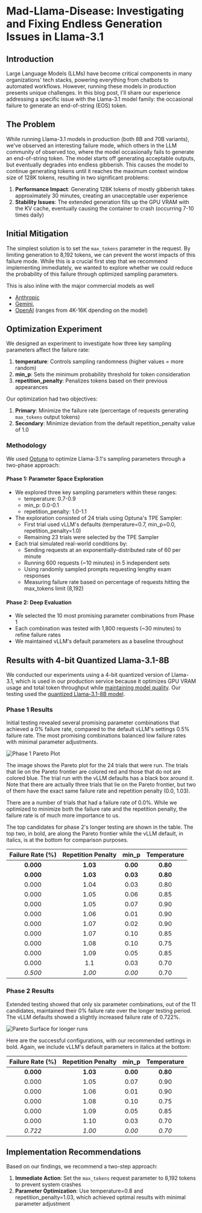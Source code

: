 # Mad-Llama-Disease: Investigating and Fixing Endless Generation Issues in Llama-3.1

## Introduction

Large Language Models (LLMs) have become critical components in many organizations' tech stacks, powering everything from chatbots to automated workflows. However, running these models in production presents unique challenges. In this blog post, I'll share our experience addressing a specific issue with the Llama-3.1 model family: the occasional failure to generate an end-of-string (EOS) token.

## The Problem

While running Llama-3.1 models in production (both 8B and 70B variants), we've observed an interesting failure mode, which others in the LLM community of observed too, where the model occasionally fails to generate an end-of-string token. The model starts off generating acceptable outputs, but eventually degrades into endless gibberish. This causes the model to continue generating tokens until it reaches the maximum context window size of 128K tokens, resulting in two significant problems:

1. **Performance Impact**: Generating 128K tokens of mostly gibberish takes approximately 30 minutes, creating an unacceptable user experience
2. **Stability Issues**: The extended generation fills up the GPU VRAM with the KV cache, eventually causing the container to crash (occurring 7-10 times daily)

## Initial Mitigation

The simplest solution is to set the `max_tokens` parameter in the request. By limiting generation to 8,192 tokens, we can prevent the worst impacts of this failure mode. While this is a crucial first step that we recommend implementing immediately, we wanted to explore whether we could reduce the probability of this failure through optimized sampling parameters.

This is also inline with the major commercial models as well

* [Anthropic](https://docs.anthropic.com/en/docs/about-claude/models#model-comparison-table)
* [Gemini](https://cloud.google.com/vertex-ai/generative-ai/docs/learn/models#gemini-1.5-pro),
* [OpenAI](https://platform.openai.com/docs/models) (ranges from 4K-16K dpending on the model)

## Optimization Experiment

We designed an experiment to investigate how three key sampling parameters affect the failure rate:

1. **temperature**: Controls sampling randomness (higher values = more random)
2. **min_p**: Sets the minimum probability threshold for token consideration
3. **repetition_penalty**: Penalizes tokens based on their previous appearances

Our optimization had two objectives:

1. **Primary**: Minimize the failure rate (percentage of requests generating `max_tokens` output tokens)
2. **Secondary**: Minimize deviation from the default repetition_penalty value of 1.0

### Methodology

We used [Optuna](https://optuna.readthedocs.io) to optimize Llama-3.1's sampling parameters through a two-phase approach:

#### Phase 1: Parameter Space Exploration
* We explored three key sampling parameters within these ranges:
  * temperature: 0.7-0.9
  * min_p: 0.0-0.1
  * repetition_penalty: 1.0-1.1    
* The exploration consisted of 24 trials using Optuna's TPE Sampler:
  * First trial used vLLM's defaults (temperature=0.7, min_p=0.0, repetition_penalty=1.0)
  * Remaining 23 trials were selected by the TPE Sampler
* Each trial simulated real-world conditions by:
  * Sending requests at an exponentially-distributed rate of 60 per minute
  * Running 600 requests (~10 minutes) in 5 independent sets
  * Using randomly sampled prompts requesting lengthy exam responses
  * Measuring failure rate based on percentage of requests hitting the max_tokens limit (8,192)

#### Phase 2: Deep Evaluation
* We selected the 10 most promising parameter combinations from Phase 1
* Each combination was tested with 1,800 requests (~30 minutes) to refine failure rates
* We maintained vLLM's default parameters as a baseline throughout

## Results with 4-bit Quantized Llama-3.1-8B

We conducted our experiments using a 4-bit quantized version of Llama-3.1, which is used in our production service because it optimizes GPU VRAM usage and total token throughput while [maintaining model quality](https://neuralmagic.com/blog/we-ran-over-half-a-million-evaluations-on-quantized-llms-heres-what-we-found/). Our testing used the [quantized Llama-3.1-8B model](https://huggingface.co/neuralmagic/Meta-Llama-3.1-70B-Instruct-quantized.w4a16).

### Phase 1 Results

Initial testing revealed several promising parameter combinations that achieved a 0% failure rate, compared to the default vLLM's settings 0.5% failure rate. The most promising combinations balanced low failure rates with minimal parameter adjustments.

![Phase 1 Pareto Plot](images/int4_pareto_plot_phase1.png)

The image shows the Pareto plot for the 24 trials that were run. The trials that lie on the Pareto frontier
are colored red and those that do not are colored blue. The trial run with the vLLM defaults has a black box around it. Note that there are actually three trials that lie on the Pareto frontier, but two of them have the exact same failure rate and repetition penalty (0.0, 1.03).

There are a number of trials that had a failure rate of 0.0%. While we optimized to minimize both the failure rate and the repetition penalty, the failure rate is of much more importance to us.

The top candidates for phase 2's longer testing are shown in the table. The top two, in bold, are along the Pareto frontier while the vLLM default, in italics, is at the bottom for comparison purposes.

| Failure Rate (%) | Repetition Penalty |   min_p  | Temperature |
|:----------------:|:------------------:|:--------:|:-----------:|
|     **0.000**    |    **1.03**        | **0.00** |   **0.80**  |
|     **0.000**    |    **1.03**        | **0.03** |   **0.80**  |
|       0.000      |      1.04          |   0.03   |     0.80    |
|       0.000      |      1.05          |   0.06   |     0.85    |
|       0.000      |      1.05          |   0.07   |     0.90    |
|       0.000      |      1.06          |   0.01   |     0.90    |
|       0.000      |      1.07          |   0.02   |     0.90    |
|       0.000      |      1.07          |   0.10   |     0.85    |
|       0.000      |      1.08          |   0.10   |     0.75    |
|       0.000      |      1.09          |   0.05   |     0.85    |
|       0.000      |      1.1           |   0.03   |     0.70    |
|      *0.500*     |     *1.00*         |  *0.00*  |     0.70    |


### Phase 2 Results

Extended testing showed that only six parameter combinations, out of the 11 candidates, maintained their 0% failure rate over the longer testing period. The vLLM defaults showed a slightly increased failure rate of 0.722%. 

![Pareto Surface for longer runs](images/int4_pareto_plot_phase2.png)

Here are the successful configurations, with our recommended settings in bold. Again, we include vLLM's default parameters in italics at the bottom:

| Failure Rate (%) | Repetition Penalty |   min_p  | Temperature |
|:----------------:|:------------------:|:--------:|:-----------:|
|    **0.000**     |     **1.03**       | **0.00** |  **0.80**   |
|      0.000       |       1.05         |   0.07   |    0.90     |
|      0.000       |       1.06         |   0.01   |    0.90     |
|      0.000       |       1.08         |   0.10   |    0.75     |
|      0.000       |       1.09         |   0.05   |    0.85     |
|      0.000       |       1.10         |   0.03   |    0.70     |
|     *0.722*      |      *1.00*        |  *0.00*  |   *0.70*    |

## Implementation Recommendations

Based on our findings, we recommend a two-step approach:

1. **Immediate Action**: Set the `max_tokens` request parameter to 8,192 tokens to prevent system crashes
2. **Parameter Optimization**: Use temperature=0.8 and repetition_penalty=1.03, which achieved optimal results with minimal parameter adjustment
